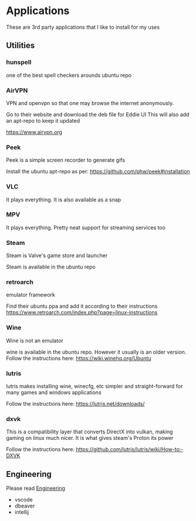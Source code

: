 # Applications

These are 3rd party applications that I like to install for my uses

## Utilities

### hunspell
one of the best spell checkers arounds
ubuntu repo

### AirVPN

VPN and openvpn so that one may browse the internet anonymously.

Go to their website and download the deb file for Eddie UI
This will also add an apt-repo to keep it updated

https://www.airvpn.org

### Peek

Peek is a simple screen recorder to generate gifs

Install the ubuntu apt-repo as per:
https://github.com/phw/peek#installation

### VLC

It plays everything. It is also available as a snap

### MPV

It plays everything. Pretty neat support for streaming services too

### Steam

Steam is Valve's game store and launcher

Steam is available in the ubuntu repo

### retroarch

emulator framework

Find their ubuntu ppa and add it according to their instructions
https://www.retroarch.com/index.php?page=linux-instructions

### Wine

Wine is not an emulator

wine is available in the ubuntu repo. However it usually is an older version.
Follow the instructions here: https://wiki.winehq.org/Ubuntu

### lutris

lutris makes installing wine, winecfg, etc simpler and straight-forward for many games and windows applications

Follow the instructions here: https://lutris.net/downloads/

### dxvk

This is a compatibility layer that converts DirectX into vulkan, making gaming on linux much nicer. It is what gives steam's Proton its power

Follow the instructions here: https://github.com/lutris/lutris/wiki/How-to:-DXVK

## Engineering

Please read [Engineering](../engineering.md)

* vscode
* dbeaver
* intellij

